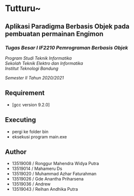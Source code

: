 # Tutturu~
## Aplikasi Paradigma Berbasis Objek pada pembuatan permainan Engimon

### *Tugas Besar I IF2210 Pemrograman Berbasis Objek*

*Program Studi Teknik Informatika* <br />
*Sekolah Teknik Elektro dan Informatika* <br />
*Institut Teknologi Bandung* <br />

*Semester II Tahun 2020/2021*

## Requirement
- [gcc version 9.2.0]

## Executing
- pergi ke folder bin
- eksekusi program main.exe

## Author
- 13519008 / Ronggur Mahendra Widya Putra
- 13519014 / Mahameru Ds
- 13519020 / Muhammad Azhar Faturahman
- 13519026 / Gde Anantha Priharsena
- 13519036 / Andrew
- 13519043 / Reihan Andhika Putra

